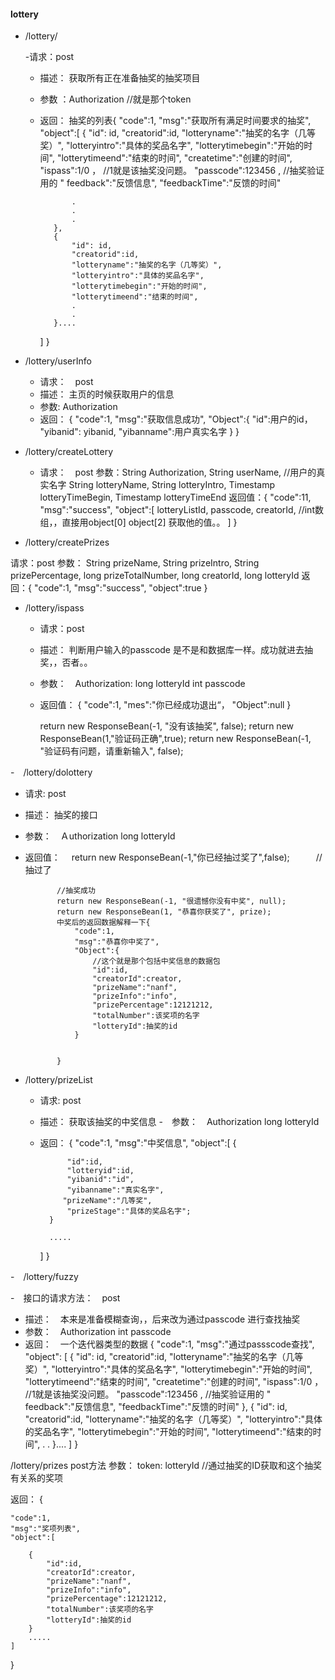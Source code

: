 #### lottery

- /lottery/
   
   -请求：post
   - 描述： 获取所有正在准备抽奖的抽奖项目
   - 参数 ：Authorization  //就是那个token
   - 返回：  抽奖的列表{
       "code":1,
       "msg":"获取所有满足时间要求的抽奖",
       "object":[
            {
                "id": id,
                "creatorid":id,
                "lotteryname":"抽奖的名字（几等奖）",
                "lotteryintro":"具体的奖品名字",
                "lotterytimebegin":"开始的时间",
                "lotterytimeend":"结束的时间",
                "createtime":"创建的时间",
                "ispass":1/0 ， //1就是该抽奖没问题。
                "passcode":123456  , //抽奖验证用的
                " feedback":"反馈信息",
                "feedbackTime":"反馈的时间"
              
               
                .
                .
                .
            },
            {
                "id": id,
                "creatorid":id,
                "lotteryname":"抽奖的名字（几等奖）",
                "lotteryintro":"具体的奖品名字",
                "lotterytimebegin":"开始的时间",
                "lotterytimeend":"结束的时间",
                .
                .
            }....
        ]
        }
-  /lottery/userInfo

    - 请求：　post
    - 描述： 主页的时候获取用户的信息
    - 参数:  Authorization
    - 返回： {
        "code":1,
        "msg":"获取信息成功",
        "Object":{
            "id":用户的id，
            "yibanid":  yibanid,
            "yibanname":用户真实名字
        }
    }
- /lottery/createLottery
    - 请求：　post
参数：String Authorization,
    String userName, //用户的真实名字
    String lotteryName,
    String lotteryIntro,
    Timestamp lotteryTimeBegin,
    Timestamp lotteryTimeEnd
返回值：{
    "code":11,
    "msg":"success",
    "object":[
        lotteryListId,
        passcode,
        creatorId,    //int数组，，直接用object[0] object[2]   获取他的值。。
    ]
}
- /lottery/createPrizes

请求：post
参数：   String prizeName,
        String prizeIntro,
        String prizePercentage,
        long prizeTotalNumber,
        long creatorId,
        long lotteryId
返回：{
    "code":1,
    "msg":"success",
    "object":true
}
- /lottery/ispass
    -  请求：post
    - 描述： 判断用户输入的passcode  是不是和数据库一样。成功就进去抽奖，，否者。。
    - 参数：　Authorization:
             long lotteryId
             int passcode

    - 返回值：
        {
                   "code":1,
                   "mes":"你已经成功退出“，
                   "Object":null
               }  

        return new ResponseBean(-1, "没有该抽奖", false);
        return new ResponseBean(1,"验证码正确",true);
        return new ResponseBean(-1, "验证码有问题，请重新输入", false);

-　/lottery/dolottery

   - 请求: post
   
   - 描述： 抽奖的接口
   
   - 参数：　Ａuthorization
            long  lotteryId 
   - 返回值：　 return new ResponseBean(-1,"你已经抽过奖了",false);　　　//抽过了

                //抽奖成功
                return new ResponseBean(-1, "很遗憾你没有中奖", null);
                return new ResponseBean(1, "恭喜你获奖了", prize);
                中奖后的返回数据解释一下{
                    "code":1,
                    "msg":"恭喜你中奖了",
                    "Object":{
                        //这个就是那个包括中奖信息的数据包
                        "id":id,
                        "creatorId":creator,
                        "prizeName":"nanf",
                        "prizeInfo":"info",
                        "prizePercentage":12121212,
                        "totalNumber":该奖项的名字
                        "lotteryId":抽奖的id
                    }
                

                }
                

- /lottery/prizeList
    - 请求: post
    - 描述： 获取该抽奖的中奖信息
    -　参数：　Authorization
            long lotteryId
    
    - 返回：
    {
        "code":1,
        "msg":"中奖信息",
        "object":[
            {

                "id":id,
                "lotteryid":id,
                "yibanid":"id",
                "yibanname":"真实名字",
               "prizeName":"几等奖",
                "prizeStage":"具体的奖品名字";
            }

            .....
        ]
    }
  
-　/lottery/fuzzy

   -　接口的请求方法：　post
   - 描述：　本来是准备模糊查询，，后来改为通过passcode 进行查找抽奖
   - 参数：　Authorization
            int passcode
   - 返回：　一个迭代器类型的数据
   {
       "code":1,
       "msg":"通过passscode查找",
       "object":
                [
                    {
                        "id": id,
                        "creatorid":id,
                        "lotteryname":"抽奖的名字（几等奖）",
                        "lotteryintro":"具体的奖品名字",
                        "lotterytimebegin":"开始的时间",
                        "lotterytimeend":"结束的时间",
                        "createtime":"创建的时间",
                        "ispass":1/0 ， //1就是该抽奖没问题。
                        "passcode":123456  , //抽奖验证用的
                        " feedback":"反馈信息",
                        "feedbackTime":"反馈的时间"
                        },
                        {
                        "id": id,
                        "creatorid":id,
                        "lotteryname":"抽奖的名字（几等奖）",
                        "lotteryintro":"具体的奖品名字",
                        "lotterytimebegin":"开始的时间",
                        "lotterytimeend":"结束的时间",
                        .
                        .
                        }....
                    ]
   }


   /lottery/prizes
post方法
 参数：  token:
        lotteryId //通过抽奖的ID获取和这个抽奖有关系的奖项

返回： {

    "code":1,
    "msg":"奖项列表",
    "object":[

        {
            "id":id,
            "creatorId":creator,
            "prizeName":"nanf",
            "prizeInfo":"info",
            "prizePercentage":12121212,
            "totalNumber":该奖项的名字
            "lotteryId":抽奖的id
        }
        .....
    ]
}